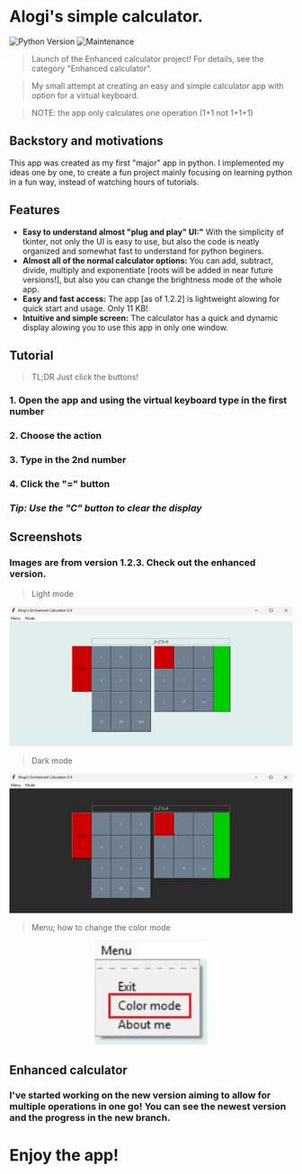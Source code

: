 # Alogi's simple calculator.

<p align="left">
  <img src="https://img.shields.io/badge/Python-3.12%2B-blue?logo=python" alt="Python Version">
  <img src="https://img.shields.io/badge/maintained%3F-no-red.svg" alt="Maintenance">
</p>

> Launch of the Enhanced calculator project! For details, see the category "Enhanced calculator".

> My small attempt at creating an easy and simple calculator app with option for a virtual keyboard.

> NOTE: the app only calculates one operation (1+1 not 1+1+1)

## Backstory and motivations

This app was created as my first "major" app in python. I implemented my ideas one by one, to create a fun project mainly focusing on learning python in a fun way, instead of watching hours of tutorials.

## Features

- **Easy to understand almost "plug and play" UI:"** With the simplicity of tkinter, not only the UI is easy to use, but also the code is neatly organized and somewhat fast to understand for python beginers.
- **Almost all of the normal calculator options:** You can add, subtract, divide, multiply and exponentiate [roots will be added in near future versions!], but also you can change the brightness mode of the whole app.
- **Easy and fast access:** The app [as of 1.2.2] is lightweight alowing for quick start and usage. Only 11 KB!
- **Intuitive and simple screen:** The calculator has a quick and dynamic display alowing you to use this app in only one window.

## Tutorial

> TL;DR Just click the buttons!

### 1. Open the app and using the virtual keyboard type in the first number

### 2. Choose the action

### 3. Type in the 2nd number

### 4. Click the "=" button

### *Tip: Use the "C" button to clear the display*

## Screenshots

### Images are from version 1.2.3. Check out the enhanced version.

> Light mode

<p align="center">
  <img src="assets/cal_main_readme.jpg" alt="Final summary" width="700"/>
</p>

> Dark mode

<p align="center">
  <img src="assets/cal_darkm_readme.jpg" alt="Final summary" width="700"/>
</p>

> Menu; how to change the color mode

<p align="center">
  <img src="assets/cal_menu_readme.jpg" alt="Final summary" width="200"/>
</p>

## Enhanced calculator

### I've started working on the new version aiming to allow for multiple operations in one go! You can see the newest version and the progress in the new branch.

# Enjoy the app!
